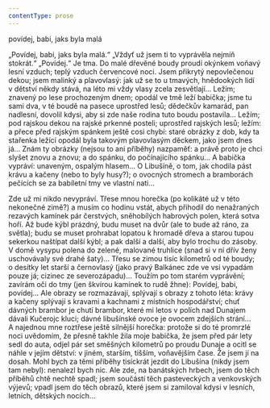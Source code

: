 ```yaml
---
contentType: prose
---
```


<section>

povídej, babi, jaks byla malá

„Povídej, babi, jaks byla malá.“ „Vždyť už jsem ti to vyprávěla nejmíň stokrát.“ „Povídej.“ Je tma. Do malé dřevěné boudy proudí okýnkem voňavý lesní vzduch; teplý vzduch červencové noci. Jsem přikrytý nepovlečenou dekou; jsem malinký a plavovlasý: jak už se to u tmavých, hnědookých lidí v dětství někdy stává, na léto mi vždy vlasy zcela zesvětlají… Ležím; znavený po lese prochozeným dnem; opodál ve tmě leží babička; jsme tu sami dva, v té boudě na pasece uprostřed lesů; dědečkův kamarád, pan nadlesní, dovolil kdysi, aby si zde naše rodina tuto boudu postavila… Ležím; pod rajskou dekou na rajské prkenné posteli; uprostřed rajských lesů; ležím: a přece před rajským spánkem ještě cosi chybí: staré obrázky z dob, kdy ta stařenka ležící opodál byla takovým plavovlasým děckem, jako jsem dnes já… Znám ty obrázky (nejsou to ani příběhy) nazpaměť: a právě proto je chci slyšet znovu a znovu; a do spánku, do počínajícího spánku… A babička vypráví: unaveným, ospalým hlasem… O Libušíně, o tom, jak chodila pást krávu a kačeny (nebo to byly husy?); o ovocných stromech a bramborách pečících se za babíletní tmy ve vlastní nati…

Zde už mi nikdo nevypráví. Třese mnou horečka (po kolikáté už v této nekonečné zimě?) a musím co hodinu vstát, abych přihodil do nenažraných rezavých kamínek pár čerstvých, sněhobílých habrových polen, která sotva hoří. Až bude kýbl prázdný, budu muset na dvůr (ale to bude až ráno, za světla); budu se muset prohrabat lopatou k hromadě dřeva a starou tupou sekerkou naštípat další kýbl; a pak další a další, aby bylo trochu do zásoby. V domě vysypu polena do zelené, malované truhlice (snad si v ní dřív ženy uschovávaly své drahé šaty)… Třesu se zimou tisíc kilometrů od té boudy; o desítky let starší a černovlasý (jako pravý Balkánec zde ve vsi vypadám pouze já; cizinec ze severozápadu)… Toužím po tom starém vyprávění; zavírám oči do tmy (jen škvírou kamínek to rudě žhne): Povídej, babi, povídej… Ale obrazy se rozmazávají, splývají s obrazy z tohoto léta: krávy a kačeny splývají s kravami a kachnami z místních hospodářství; chuť dávných brambor je chutí brambor, které mi letos v polích nad Dunajem dávali Kučerojc kluci; dávné libušínské ovoce je ovocem zdejších strání… A najednou mne roztřese ještě silnější horečka: protože si do té promrzlé noci uvědomím, že přesně takhle žila moje babička, že jsem před pár lety sedl do auta, odjel pár set směšných kilometrů po proudu Dunaje a ocitl se náhle v jejím dětství: v jiném, starším, tišším, voňavějším čase. Že jsem jí na dosah. Mohl bych za těmi příběhy tisíckrát jezdit do Libušína (nikdy jsem tam nebyl): nenalezl bych nic. Ale zde, na banátských hrbech, jsem do těch příběhů chtě nechtě spadl; jsem součástí těch pasteveckých a venkovských výjevů; vpadl jsem do těch obrazů, které jsem si zamiloval kdysi v lesních, letních, dětských nocích…

</section>
